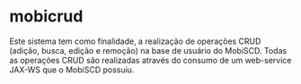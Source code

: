 # mobicrud
Este sistema tem como finalidade, a realização de operações CRUD (adição, busca, edição e remoção) na base de usuário do MobiSCD.
Todas as operações CRUD são realizadas através do consumo de um web-service JAX-WS que o MobiSCD possuiu.
